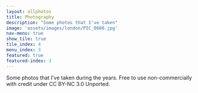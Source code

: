 ```yaml
---
layout: allphotos
title: Photography
description: "Some photos that I've taken"
image: 'assets/images/london/PIC_0680.jpg'
nav-menu: true
show_tile: true
tile_index: 4
menu_index: 3
featured: true
featured-index: 3
---
```

Some photos that I've taken during the years. Free to use non-commercially with credit under CC BY-NC 3.0 Unported.
<!--more-->